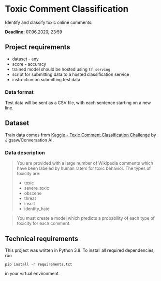 # Toxic Comment Classification

Identify and classify toxic online comments.

**Deadline:** 07.06.2020, 23:59

## Project requirements

* dataset - any
* score - accuracy
* trained model should be hosted using `tf.serving`
* script for submitting data to a hosted classification service
* instruction on submitting test data

### Data format

Test data will be sent as a CSV file, with each sentence starting on a new line.

## Dataset

Train data comes from 
[Kaggle - Toxic Comment Classification Challenge](https://www.kaggle.com/c/jigsaw-toxic-comment-classification-challenge/overview) 
by Jigsaw/Conversation AI.

### Data description

> You are provided with a large number of Wikipedia comments which have been labeled by human raters for toxic behavior. The types of toxicity are:
>
>* toxic
>* severe_toxic
>* obscene
>* threat
>* insult
>* identity_hate

>You must create a model which predicts a probability of each type of toxicity for each comment.

## Technical requirements

This project was written in Python 3.8. To install all required dependencies, run

```
pip install -r requirements.txt
```

in your virtual environment.
